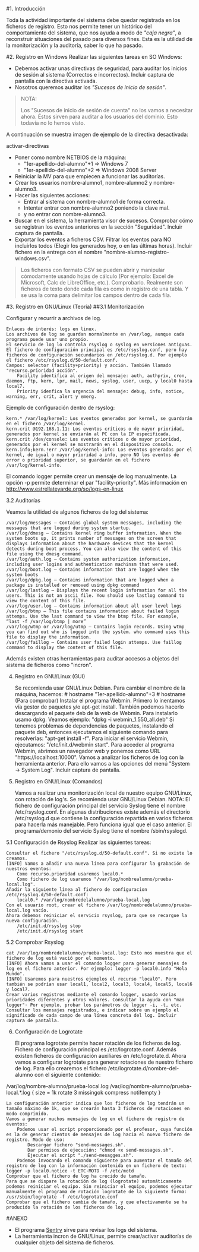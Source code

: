 

#1. Introducción

Toda la actividad importante del sistema debe quedar registrada en los 
ficheros de registro. Esto nos permite tener un histórico del comportamiento 
del sistema, que nos ayuda a modo de *"caja negra"*, a reconstruir situaciones 
del pasado para diversos fines. Esta es la utilidad de la monitorización y la auditoría,
saber lo que ha pasado.

#2. Registro en Windows
Realizar las siguientes tareas en SO Windows:

* Debemos activar unas directivas de seguridad, para auditar los inicios 
de sesión al sistema (Correctos e incorrectos). Incluir captura de pantalla con la directiva activada.
* Nosotros queremos auditar los *"Sucesos de inicio de sesión"*.

> NOTA:
>
> Los "Sucesos de inicio de sesión de cuenta" no los vamos a necesitar ahora.
Éstos sirven para auditar a los usuarios del dominio. Esto todavía no lo hemos visto.

A continuación se muestra imagen de ejemplo de la directiva desactivada:

activar-directivas

* Poner como nombre NETBIOS de la máquina:
    * "1er-apellido-del-alumno"+1 => Windows 7
    * "1er-apellido-del-alumno"+2 => Windows 2008 Server
* Reiniciar la MV para que empiecen a funcionar las auditorías.
* Crear los usuarios nombre-alumno1, nombre-alumno2 y nombre-alumno3.
* Hacer las siguientes acciones:
    * Entrar al sistema con nombre-alumno1 de forma correcta.
    * Intentar entrar con nombre-alumno2 poniendo la clave mal.
    * y no entrar con nombre-alumno3.
* Buscar en el sistema, la herramienta visor de sucesos. Comprobar cómo 
se registran los eventos anteriores en la sección "Seguridad". Incluir captura de pantalla.
* Exportar los eventos a ficheros CSV. Filtrar los eventos para NO incluirlos 
todos (Elegir los generados hoy, o en las últimas horas). 
Incluir fichero en la entrega con el nombre "nombre-alumno-registro-windows.csv".
> Los ficheros con formato CSV se pueden abrir y manipular cómodamente usando hojas 
de cálculo (Por ejemplo: Excel de Microsoft, Calc de LibreOffice, etc.). Comprobarlo.
> Realmente son ficheros de texto donde cada fila es como in registro de una tabla.
Y se usa la coma para delimitar los campos dentro de cada fila.

#3. Registro en GNU/Linux (Teoría)
##3.1 Monitorización

Configurar y recurrir a archivos de log.

    Enlaces de interés: logs en linux.
    Los archivos de log se guardan normalmente en /var/log, aunque cada programa puede usar uno propio.
    El servicio de log lo controla rsyslog o syslog en versiones antiguas.
    El fichero de configuración principal es /etc/rsyslog.conf, pero hay ficheros de configuración secundarios en /etc/rsyslog.d. Por ejemplo el fichero /etc/rsyslog.d/50-default.conf.
    Campos: selector (facility+priority) y acción. También llamado "recurso.prioridad acción".
        Facility identifica al origen del mensaje: auth, authpriv, cron, daemon, ftp, kern, lpr, mail, news, syslog, user, uucp, y local0 hasta local7.
        Priority idenfica la urgencia del mensaje: debug, info, notice, warning, err, crit, alert y emerg.

Ejemplo de configuración dentro de rsyslog:

    kern.* /var/log/kernel: Los eventos generados por kernel, se guardarán en el fichero /var/log/kernel.
    kern.crit @192.168.1.11: Los eventos críticos o de mayor prioridad, generados por kernel se enviarán al PC con la IP especificada.
    kern.crit /dev/console: Los eventos críticos o de mayor prioridad, generados por el kernel se mostrarán en el dispositivo consola.
    kern.info;kern.!err /var/log/kernel-info: Los eventos generados por el kernel, de igual o mayor prioridad a info, pero NO los eventos de error o prioridad superior, se guardarán en el fichero /var/log/kernel-info.

El comando logger permite crear un mensaje de log manualmente. La opción -p permite determinar el par "facility-priority". Más información en http://www.estrellateyarde.org/so/logs-en-linux

3.2 Auditorías

Veamos la utilidad de algunos ficheros de log del sistema:

    /var/log/messages – Contains global system messages, including the messages that are logged during system startup.
    /var/log/dmesg – Contains kernel ring buffer information. When the system boots up, it prints number of messages on the screen that displays information about the hardware devices that the kernel detects during boot process. You can also view the content of this file using the dmesg command.
    /var/log/auth.log – Contains system authorization information, including user logins and authentication machinsm that were used.
    /var/log/boot.log – Contains information that are logged when the system boots
    /var/log/dpkg.log – Contains information that are logged when a package is installed or removed using dpkg command
    /var/log/lastlog – Displays the recent login information for all the users. This is not an ascii file. You should use lastlog command to view the content of this file.
    /var/log/user.log – Contains information about all user level logs
    /var/log/btmp – This file contains information about failed login attemps. Use the last command to view the btmp file. For example, “last -f /var/log/btmp | more”
    /var/log/wtmp or /var/log/utmp – Contains login records. Using wtmp you can find out who is logged into the system. who command uses this file to display the information.
    /var/log/faillog – Contains user failed login attemps. Use faillog command to display the content of this file.

Además existen otras herramientas para auditar accesos a objetos del sistema de ficheros como "incron".

4. Registro en GNU/Linux (GUI)

    Se recomienda usar GNU/Linux Debian.
    Para cambiar el nombre de la máquina, hacemos:
        # hostname "1er-apellido-alumno"+3
        # hostname (Para comprobar)
    Instalar el programa Webmin.
        Primero lo inentamos vía gestor de paquetes y/o apt-get install.
        También podemos hacerlo descargando el paquete deb de la web de Webmin. Para instalarlo usamo dpkg. Veamos ejemplo: "dpkg -i webmin_1.550_all.deb"
        Si tenemos problemas de dependencias de paquetes, instalando el paquete deb, entonces ejecutamos el siguiente comando para resolverlas: "apt-get install -f".
        Para iniciar el servicio Webmin, ejecutamos: "/etc/init.d/webmin start".
        Para acceder al programa Webmin, abrimos un navegador web y ponemos como URL "https://localhost:10000".
        Vamos a analizar los ficheros de log con la herramienta anterior. Para ello vamos a las opciones del menú "System -> System Log". Incluir captura de pantalla.


5. Registro en GNU/Linux (Comandos)

    Vamos a realizar una monitorización local de nuestro equipo GNU/Linux, con rotación de log's.
    Se recomienda usar GNU/Linux Debian.
    NOTA:
        El fichero de configuración principal del servicio Syslog tiene el nombre /etc/rsyslog.conf.
        En algunas distribuciones existe además el directorio /etc/rsyslog.d que contiene la configuración repartida en varios ficheros para hacerla más manejable. Pero funciona igual que el caso anterior.
        El programa/demonio del servicio Syslog tiene el nombre /sbin/rsyslogd.

5.1 Configuración de Rsyslog
Realizar las siguientes tareas:

    Consultar el fichero "/etc/rsyslog.d/50-default.conf". Si no existe lo creamos.
    [INFO] Vamos a añadir una nueva línea para configurar la grabación de nuestros eventos:
        Como recurso.prioridad usaremos local0.*
        Como fichero de log usaremos "/var/log/nombrealumno/prueba-local.log".
    Añadir la siguiente línea al fichero de configuracion /etc/rsyslog.d/50-default.conf:
        local0.* /var/log/nombredelalumno/prueba-local.log
    Con el usuario root, crear el fichero /var/log/nombredelalumno/prueba-local.log vacío.
    Ahora debemos reiniciar el servicio rsyslog, para que se recargue la nueva configuración.
        /etc/init.d/rsyslog stop
        /etc/init.d/rsyslog start

5.2 Comprobar Rsyslog

    cat /var/log/nombredelalumno/prueba-local.log: Esto nos muestra que el fichero de log está vació por el momento.
    [INFO] Ahora vamos a usar el comando logger para generar mensajes de log en el fichero anterior. Por ejemplo: logger -p local0.info "Hola Mundo".
    [INFO] Usaremos para nuestros ejemplos el recurso "local0". Pero también se podrían usar local1, local2, local3, local4, local5, local6 y local7.
    Crear varios registros mediante el comando logger, usando varias prioridades diferentes y otros valores. Consultar la ayuda con "man logger"· Por ejemplo, probar los parámetros de logger -i, -t, etc.
    Consultar los mensajes registrados, e indicar sobre un ejemplo el significado de cada campo de una línea concreta del log. Incluir captura de pantalla.


6. Configuración de Logrotate

    El programa logrotate permite hacer rotación de los ficheros de log.
    Fichero de configuración principal es /etc/logrotate.conf. Además existen ficheros de configuración auxiliares en /etc/logrotate.d.
    Ahora vamos a configurar logrotate para generar rotaciones de nuestro fichero de log. Para ello crearemos el fichero /etc/logrotate.d/nombre-del-alumno con el siguiente contenido:

/var/log/nombre-alumno/prueba-local.log /var/log/nombre-alumno/prueba-local.*.log {
size = 1k
rotate 3
missingok
compress
notifempty
}

    La configuración anterior indica que los ficheros de log tendrán un tamaño máximo de 1k, que se crearán hasta 3 ficheros de rotaciones en modo comprimido.
    Vamos a generar muchos mensajes de log en el fichero de registro de eventos:
        Podemos usar el script proporcionado por el profesor, cuya función es la de generar cientos de mensajes de log hacia el nuevo fichero de registro. Modo de uso:
            Descargar fichero "send-messages.sh".
            Dar permisos de ejecución: "chmod +x send-messages.sh".
            Ejecutar el script "./send-mesagges.sh".
        Podemos invocando el comando siguiente para aumentar el tamaño del registro de log con la información contenida en un fichero de texto: logger -p local0.notice -t ETC-MOTD -f /etc/motd
    Comprobar que el fichero de log ha crecido de tamaño.
    Para que se dispare la rotación de log (logrotate) automáticamente podemos reiniciar el equipo. Sin reiniciar el equipo, podemos ejecutar manualmente el programa de rotación logrotate de la siguiente forma: /usr/sbin/logrotate -f /etc/logrotate.conf
    Comprobar que el fichero cambia de tamaño, y que efectivamente se ha producido la rotación de los ficheros de log.


#ANEXO

* El programa [Sentry](http://sourceforge.net/projects/sentrytools) sirve para revisar los logs del sistema.
* La herramienta incron de GNU/Linux, permite crear/activar auditorías de cualquier 
objeto del sistema de ficheros.

